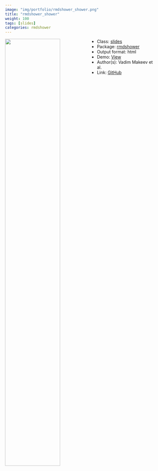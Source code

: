 ```yaml
---
image: "img/portfolio/rmdshower_shower.png"
title: "rmdshower_shower"
weight: 100
tags: [slides]
categories: rmdshower
---
```




<!--more-->

<img class = "jf-image-shadow" src="../../img/portfolio/rmdshower_shower.png" style="display: block; margin: auto;" width="60%"  align="left">

- Class: [slides](../../tags/slides)
- Package: [rmdshower](rmdshower)
- Output format: html
- Demo: [View](http://mangothecat.github.io/rmdshower/skeleton.html)
- Author(s): Vadim Makeev et al.
- Link: [GitHub](https://github.com/MangoTheCat/rmdshower)



